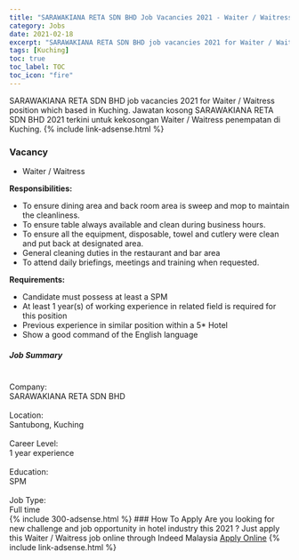 ```yaml
---
title: "SARAWAKIANA RETA SDN BHD Job Vacancies 2021 - Waiter / Waitress" 
category: Jobs 
date: 2021-02-18 
excerpt: "SARAWAKIANA RETA SDN BHD job vacancies 2021 for Waiter / Waitress position which based in Kuching. Jawatan kosong SARAWAKIANA RETA SDN BHD 2021 terkini untuk kekosongan Waiter / Waitress penempatan di Kuching" 
tags: [Kuching] 
toc: true 
toc_label: TOC 
toc_icon: "fire" 
--- 
```


SARAWAKIANA RETA SDN BHD job vacancies 2021 for Waiter / Waitress position which based in Kuching. Jawatan kosong SARAWAKIANA RETA SDN BHD 2021 terkini untuk kekosongan Waiter / Waitress penempatan di Kuching. 
{% include link-adsense.html %} 
### Vacancy 
- Waiter / Waitress 
<div><div><p><b>Responsibilities:</b></p>
<ul><li>To ensure dining area and back room area is sweep and mop to maintain the cleanliness.</li>
<li>To ensure table always available and clean during business hours.</li>
<li>To ensure all the equipment, disposable, towel and cutlery were clean and put back at designated area.</li>
<li>General cleaning duties in the restaurant and bar area</li>
<li>To attend daily briefings, meetings and training when requested.</li>
</ul>
<p><b>Requirements:</b></p>
<ul><li>Candidate must possess at least a SPM</li>
<li>At least 1 year(s) of working experience in related field is required for this position</li>
<li>Previous experience in similar position within a 5* Hotel</li>
<li>Show a good command of the English language</li>
</ul><div><div><div><h5><b>Job Summary</b></h5>
</div><br>
</div><div><div><div>Company:</div><div> SARAWAKIANA RETA SDN BHD</div>
</div><br>
<div><div>Location:</div><div> Santubong, Kuching</div>
</div><br>
<div><div>Career Level:</div><div> 1 year experience
</div></div><br>
<div><div>Education:</div><div> SPM</div>
</div><br>
<div><div>Job Type:</div><div> Full time</div></div></div></div></div><div></div></div> 
{% include 300-adsense.html %} 
### How To Apply 
Are you looking for new challenge and job opportunity in hotel industry this 2021 ?
Just apply this Waiter / Waitress job online through Indeed Malaysia 
<a href="https://malaysia.indeed.com/viewjob?jk=5a21b56dc3ab5655" class="btn btn--info" target="_blank" rel="nofollow noopenner">Apply Online</a> 
{% include link-adsense.html %} 